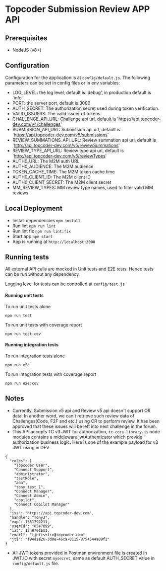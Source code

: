 # Topcoder Submission Review APP API

## Prerequisites

- NodeJS (v8+)

## Configuration

Configuration for the application is at `config/default.js`.
The following parameters can be set in config files or in env variables:

- LOG_LEVEL: the log level, default is 'debug', in production default is 'info'
- PORT: the server port, default is 3000
- AUTH_SECRET: The authorization secret used during token verification.
- VALID_ISSUERS: The valid issuer of tokens.
- CHALLENGE_API_URL: Challenge api url, default is 'https://api.topcoder-dev.com/v4/challenges'
- SUBMISSION_API_URL: Submission api url, default is 'https://api.topcoder-dev.com/v5/submissions'
- REVIEW_SUMMATIONS_API_URL: Review summation api url, default is 'http://api.topcoder-dev.com/v5/reviewSummations'
- REVIEW_TYPE_API_URL: Review type api url, default is 'http://api.topcoder-dev.com/v5/reviewTypes'
- AUTH0_URL: The M2M auth URL
- AUTH0_AUDIENCE: The M2M audience
- TOKEN_CACHE_TIME: The M2M token cache time
- AUTH0_CLIENT_ID: The M2M client ID
- AUTH0_CLIENT_SECRET: The M2M client secret
- MM_REVIEW_TYPES: MM review type names, used to filter valid MM reviews


## Local Deployment

- Install dependencies `npm install`
- Run lint `npm run lint`
- Run lint fix `npm run lint:fix`
- Start app `npm start`
- App is running at `http://localhost:3000`


## Running tests

All external API calls are mocked in Unit tests and E2E tests. Hence tests can be run without any dependency.

Logging level for tests can be controlled at `config/test.js`

#### Running unit tests

To run unit tests alone

```
npm run test
```

To run unit tests with coverage report

```
npm run test:cov
```

#### Running integration tests

To run integration tests alone

```
npm run e2e
```

To run integration tests with coverage report

```
npm run e2e:cov
```

## Notes
- Currently, Submission v5 api and Review v5 api doesn't support OR data. In another word, we can't retrieve such review data of Challenges(Code, F2F and etc.) using OR to perform review. It has been approved that these issues will be left into next challenge in the forum.
- This API accepts TC v3 JWT for authorization, `tc-core-library-js` node modules contains a middleware jwtAuthenticator which provide authorization business logic.
Here is one of the example payload for v3 JWT using in DEV
```
{
  "roles": [
    "Topcoder User",
    "Connect Support",
    "administrator",
    "testRole",
    "aaa",
    "tony_test_1",
    "Connect Manager",
    "Connect Admin",
    "copilot",
    "Connect Copilot Manager"
  ],
  "iss": "https://api.topcoder-dev.com",
  "handle": "TonyJ",
  "exp": 1551792211,
  "userId": "8547899",
  "iat": 1549791611,
  "email": "tjefts+fix@topcoder.com",
  "jti": "f94d1e26-3d0e-46ca-8115-8754544a08f1"
}
```
- All JWT tokens provided in Postman environment file is created in JWT.IO with secret `mysecret`, same as default AUTH_SECRET value in `config/default.js` file.
